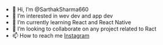 - 👋 Hi, I’m @SarthakSharma660
- 👀 I’m interested in wev dev and app dev
- 🌱 I’m currently learning React and React Native
- 💞️ I’m looking to collaborate on any project related to Ract
- 📫 How to reach me [Instagram](https://www.instagram.com/sarthak1060/)

<!---
SarthakSharma660/SarthakSharma660 is a ✨ special ✨ repository because its `README.md` (this file) appears on your GitHub profile.
You can click the Preview link to take a look at your changes.
--->
